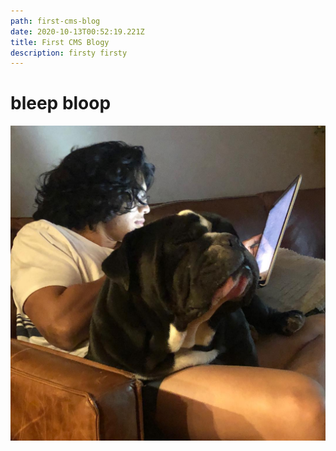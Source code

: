 ```yaml
---
path: first-cms-blog
date: 2020-10-13T00:52:19.221Z
title: First CMS Blogy
description: firsty firsty
---
```

# bleep bloop

![stanry](../assets/test.jpg "stanry")